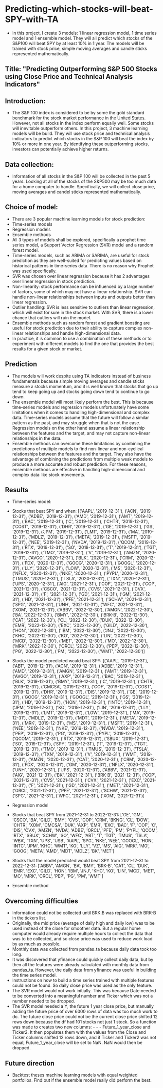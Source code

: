 # Predicting-which-stocks-will-beat-SPY-with-TA
- In this project, I create 3 models: 1 linear regression model, 1 time series model and 1 ensemble model. They will all predict which stocks of the S&amp;P100 will beat SPY by at least 10% in 1 year. The models will be trained with stock price, simple moving averages and candle sticks represented mathematically. 
## Title: "Predicting Outperforming S&P 500 Stocks using Close Price and Technical Analysis Indicators"
## Introduction:
- The S&P 100 index is considered to be by some the gold standard benchmark for the stock market performance in the United States. However, not all stocks in the index perform equally well. Some stocks will inevitable outperform others. In this project, 3 machine learning models will be build. They will use stock price and technical analysis indicators to predict which stocks in the S&P 100 will beat the index by 10% or more in one year. By identifying these outperforming stocks, investors can potentially achieve higher returns.
## Data collection:
- Information of all stocks in the S&P 100 will be collected in the past 5 years. Looking at all of the stocks of the S&P500 may be too much data for a home computer to handle. Specifically, we will collect close price, moving averages and candel sticks represented mathematically.
## Choice of model:
- There are 3 popular machine learning models for stock prediction:
- Time-series models
- Regression models
- Ensemble methods
- All 3 types of models shall be explored, specifically a prophet time series model, a Support Vector Regression (SVR) model and a random forest model.
- Time-series models, such as ARIMA or SARIMA, are useful for stock prediction as they are well-suited for predicting values based on historical patterns in time-series data. There is no reason why Prophet was used specifically.
- SVR was chosen over linear regression because it has 2 advantages over linear regression in stock prediction.
- Non-linearity: stock performance can be influenced by a large number of factors, some of which may not have a linear relationship. SVR can handle non-linear relationships between inputs and outputs better than linear regression.
- Outlier handling: SVR is less sensitive to outliers than linear regression, which will exist for sure in the stock market. With SVR, there is a lower chance that outliers will ruin the model.
- Ensemble methods such as random forest and gradient boosting are useful for stock prediction due to their ability to capture complex non-linear relationships and handle high-dimensional data.
- In practice, it is common to use a combination of these methods or to experiment with different models to find the one that provides the best results for a given stock or market.
## Prediction
- The models will work despite using TA indicators instead of business fundamentals because simple moving averages and candle sticks measure a stocks momentum, and it is well known that stocks that go up tend to keep going up and stocks going down tend to continue to go down.
- The ensemble model will most likely perform the best. This is because time-series models and regression models unfortunately have some limitations when it comes to handling high-dimensional and complex data. Time-series models assume that the future will follow a similar pattern as the past, and may struggle when that is not the case. Regression models on the other hand assume a linear relationship between the features and the target, and may not capture non-linear relationships in the data.
- Ensemble methods can overcome these limitations by combining the predictions of multiple models to find non-linear and non-cyclical relationships between the features and the target. They also have the advantage of combining the predictions from multiple weak models to produce a more accurate and robust prediction. For these reasons, ensemble methods are effective in handling high-dimensional and complex data like stock movements.
## Results
- Time-series model:
- Stocks that beat SPY and when:
[('AAPL', '2019-12-31'), ('ACN', '2019-12-31'), ('ADBE', '2019-12-31'), ('AMD', '2019-12-31'), ('AMT', '2019-12-31'), ('BAC', '2019-12-31'), ('C', '2019-12-31'), ('CHTR', '2019-12-31'), ('COST', '2019-12-31'), ('DHR', '2019-12-31'), ('GE', '2019-12-31'), ('GS', '2019-12-31'), ('JPM', '2019-12-31'), ('LMT', '2019-12-31'), ('MA', '2019-12-31'), ('MDLZ', '2019-12-31'), ('META', '2019-12-31'), ('MSFT', '2019-12-31'), ('NEE', '2019-12-31'), ('NVDA', '2019-12-31'), ('QCOM', '2019-12-31'), ('RTX', '2019-12-31'), ('SO', '2019-12-31'), ('T', '2019-12-31'), ('TGT', '2019-12-31'), ('TMO', '2019-12-31'), ('V', '2019-12-31'), ('AMZN', '2020-12-31'), ('AVGO', '2020-12-31'), ('BLK', '2020-12-31'), ('CRM', '2020-12-31'), ('FDX', '2020-12-31'), ('GOOG', '2020-12-31'), ('GOOGL', '2020-12-31'), ('LLY', '2020-12-31'), ('LOW', '2020-12-31'), ('MS', '2020-12-31'), ('NFLX', '2020-12-31'), ('NKE', '2020-12-31'), ('PYPL', '2020-12-31'), ('TMUS', '2020-12-31'), ('TSLA', '2020-12-31'), ('TXN', '2020-12-31'), ('UPS', '2020-12-31'), ('AIG', '2021-12-31'), ('COF', '2021-12-31'), ('COP', '2021-12-31'), ('CSCO', '2021-12-31'), ('CVS', '2021-12-31'), ('CVX', '2021-12-31'), ('F', '2021-12-31'), ('GD', '2021-12-31'), ('GM', '2021-12-31'), ('HD', '2021-12-31'), ('PFE', '2021-12-31'), ('SCHW', '2021-12-31'), ('SPG', '2021-12-31'), ('UNH', '2021-12-31'), ('WFC', '2021-12-31'), ('XOM', '2021-12-31'), ('ABBV', '2022-12-30'), ('AMGN', '2022-12-30'), ('BA', '2022-12-30'), ('BMY', '2022-12-30'), ('BRK-B', '2022-12-30'), ('CAT', '2022-12-30'), ('CL', '2022-12-30'), ('DUK', '2022-12-30'), ('EMR', '2022-12-30'), ('EXC', '2022-12-30'), ('GILD', '2022-12-30'), ('HON', '2022-12-30'), ('IBM', '2022-12-30'), ('JNJ', '2022-12-30'), ('KHC', '2022-12-30'), ('KO', '2022-12-30'), ('LIN', '2022-12-30'), ('MCD', '2022-12-30'), ('MET', '2022-12-30'), ('MO', '2022-12-30'), ('MRK', '2022-12-30'), ('ORCL', '2022-12-30'), ('PEP', '2022-12-30'), ('PG', '2022-12-30'), ('PM', '2022-12-30'), ('WMT', '2022-12-30')]

- Stocks the model predicted would beat SPY:
[('AAPL', '2019-12-31'), ('ABT', '2019-12-31'), ('ACN', '2019-12-31'), ('ADBE', '2019-12-31'), ('AMD', '2019-12-31'), ('AMGN', '2019-12-31'), ('AMT', '2019-12-31'), ('AVGO', '2019-12-31'), ('AXP', '2019-12-31'), ('BAC', '2019-12-31'), ('BLK', '2019-12-31'), ('BMY', '2019-12-31'), ('C', '2019-12-31'), ('CHTR', '2019-12-31'), ('CMCSA', '2019-12-31'), ('COF', '2019-12-31'), ('COST', '2019-12-31'), ('DHR', '2019-12-31'), ('DIS', '2019-12-31'), ('GE', '2019-12-31'), ('GOOG', '2019-12-31'), ('GOOGL', '2019-12-31'), ('GS', '2019-12-31'), ('HD', '2019-12-31'), ('HON', '2019-12-31'), ('INTC', '2019-12-31'), ('JPM', '2019-12-31'), ('KO', '2019-12-31'), ('LIN', '2019-12-31'), ('LLY', '2019-12-31'), ('LMT', '2019-12-31'), ('LOW', '2019-12-31'), ('MA', '2019-12-31'), ('MDLZ', '2019-12-31'), ('MDT', '2019-12-31'), ('META', '2019-12-31'), ('MRK', '2019-12-31'), ('MS', '2019-12-31'), ('MSFT', '2019-12-31'), ('NEE', '2019-12-31'), ('NKE', '2019-12-31'), ('NVDA', '2019-12-31'), ('PEP', '2019-12-31'), ('PG', '2019-12-31'), ('PYPL', '2019-12-31'), ('QCOM', '2019-12-31'), ('RTX', '2019-12-31'), ('SBUX', '2019-12-31'), ('SO', '2019-12-31'), ('SPY', '2019-12-31'), ('T', '2019-12-31'), ('TGT', '2019-12-31'), ('TMO', '2019-12-31'), ('TMUS', '2019-12-31'), ('TSLA', '2019-12-31'), ('TXN', '2019-12-31'), ('V', '2019-12-31'), ('WMT', '2019-12-31'), ('AMZN', '2020-12-31'), ('CAT', '2020-12-31'), ('CRM', '2020-12-31'), ('FDX', '2020-12-31'), ('GM', '2020-12-31'), ('NFLX', '2020-12-31'), ('UNH', '2020-12-31'), ('UPS', '2020-12-31'), ('ABBV', '2021-12-31'), ('AIG', '2021-12-31'), ('BK', '2021-12-31'), ('BRK-B', '2021-12-31'), ('COP', '2021-12-31'), ('CVS', '2021-12-31'), ('CVX', '2021-12-31'), ('EXC', '2021-12-31'), ('F', '2021-12-31'), ('GD', '2021-12-31'), ('MET', '2021-12-31'), ('ORCL', '2021-12-31'), ('PFE', '2021-12-31'), ('SCHW', '2021-12-31'), ('SPG', '2021-12-31'), ('WFC', '2021-12-31'), ('XOM', '2021-12-31')]

- Regression model
- Stocks that beat SPY from 2021-12-31 to 2022-12-31:
['GE', 'GM', 'CSCO', 'BA', 'GILD', 'BMY', 'CVS', 'COP', 'CRM', 'BKNG', 'CL', 'DOW', 'CHTR', 'XOM', 'CMCSA', 'DUK', 'AXP', 'EMR', 'EXC', 'BAC', 'F', 'COF', 'C', 'DIS', 'CVX', 'AMZN', 'NVDA', 'ADBE', 'ORCL', 'PFE', 'PM', 'PYPL', 'QCOM', 'RTX', 'SBUX', 'SCHW', 'SO', 'WFC', 'ABT', 'T', 'TGT', 'TMUS', 'TSLA', 'WBA', 'TXN', 'UPS', 'USB', 'AAPL', 'SPG', 'NKE', 'NEE', 'GOOGL', 'HON', 'INTC', 'JPM', 'KHC', 'WMT', 'KO', 'LLY', 'VZ', 'MS', 'AIG', 'MRK', 'MO', 'GOOG', 'META', 'AMD', 'MDT', 'MDLZ', 'BK', 'MET']

- Stocks that the model predicted would beat SPY from 2021-12-31 to 2022-12-31:
['ABBV', 'AMGN', 'BA', 'BMY', 'BRK-B', 'CAT', 'CL', 'DUK', 'EMR', 'EXC', 'GILD', 'HON', 'IBM', 'JNJ', 'KHC', 'KO', 'LIN', 'MCD', 'MET', 'MO', 'MRK', 'ORCL', 'PEP', 'PG', 'PM', 'WMT']

- Ensemble method
## Overcoming difficulties
- Information could not be collected until BRK.B was replaced with BRK-B in the tickers list.
- Originally, the mid price (average of daily high and daily low) was to be used instead of the close for smoother data. But a regular home computer would already require multiple hours to collect the data that was to be collected, and so close price was used to reduce work load by as much as possible.
- Monthly data was collected from pandas_ta because daily data took too long.
- It was discovered that yfinance could quickly collect daily data, but by then all the features were already calculated with monthly data from pandas_ta. However, the daily data from yfinance was useful in building the time series model.
- Instructions on how to build a time series trained with multiple features could not be found. So daily close price was used as the only feature.
- The SVR model would not work initially. This was because Date needed to be converted into a meaningful number and Ticker which was not a number needed to be dropped.
- The SVR model needed a Y, the future 1 year close price, but manually adding the future price of over 6000 rows of data was too much work to do. The future close price could not be the current close price shifted 12 rows down because the df had 101 stocks not just 1 stock. So a function was made to creates two new columns: - - - Future_1_year_close and Ticker2. It then populates them with the values from the Close and Ticker columns shifted 12 rows down, and if Ticker and Ticker2 was not equal, Future_1_year_close will be set to NaN. NaN would then be dropped.
## Future direction
- Backtest theses machine learning models with equal weighted portfolios. Find out if the ensemble model really did perform the best.
